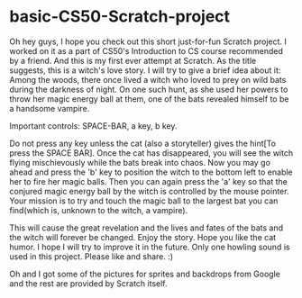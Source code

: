 # basic-CS50-Scratch-project
Oh hey guys, I hope you check out this short just-for-fun Scratch project. I worked on it as a part of CS50's Introduction to CS course recommended by a friend. And this is my first ever attempt at Scratch. As the title suggests, this is a witch's love story. I will try to give a brief idea about it: Among the woods, there once lived a witch who loved to prey on wild bats during the darkness of night. On one such hunt, as she used her powers to throw her magic energy ball at them, one of the bats revealed himself to be a handsome vampire.

Important controls: SPACE-BAR, a key, b key.

Do not press any key unless the cat (also a storyteller) gives the hint[To press the SPACE BAR].
Once the cat has disappeared, you will see the witch flying mischievously while the bats break into chaos. Now you may go ahead and press the 'b' key to position the witch to the bottom left to enable her to fire her magic balls.
Then you can again press the 'a' key so that the conjured magic energy ball by the witch is controlled by the mouse pointer. Your mission is to try and touch the magic ball to the largest bat you can find(which is, unknown to the witch, a vampire). 

This will cause the great revelation and the lives and fates of the bats and the witch will forever be changed. Enjoy the story. Hope you like the cat humor. I hope I will try to improve it in the future. Only one howling sound is used in this project. Please like and share. :)

Oh and I got some of the pictures for sprites and backdrops from Google and the rest are provided by Scratch itself.
